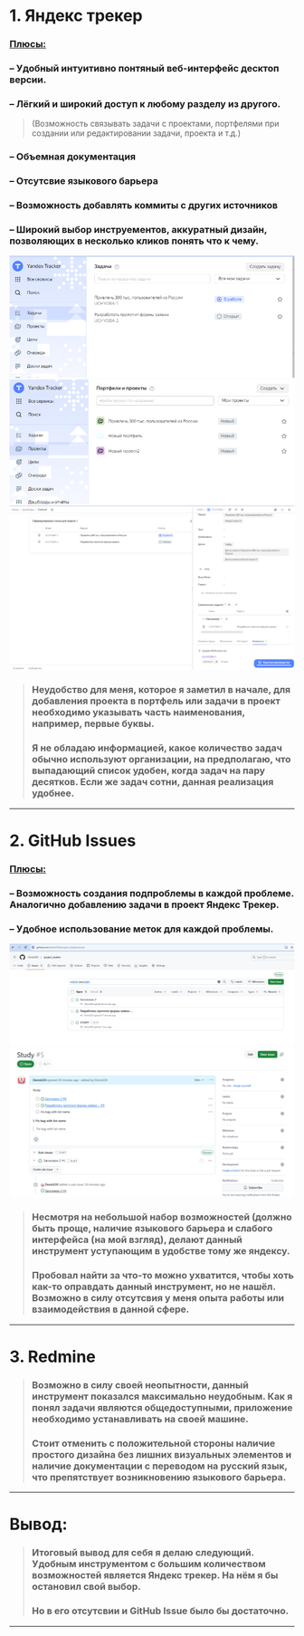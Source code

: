 # 1. Яндекс трекер

### <u>Плюсы:</u>
### – Удобный интуитивно понтяный веб-интерфейс десктоп версии.
### – Лёгкий и широкий доступ к любому разделу из другого. 
> (Возможность связывать задачи с проектами, портфелями при создании или редактировании задачи, проекта и т.д.)
### – Объемная документация
### – Отсутсвие языкового барьера
### – Возможность добавлять коммиты с других источников
### – Широкий выбор инструементов, аккуратный дизайн, позволяющих в несколько кликов понять что к чему.

![](yandex1.png)
![](yandex2.png)
![](yandex3.png)

> ### Неудобство для меня, которое я заметил в начале, для добавления проекта в портфель или задачи в проект необходимо указывать часть наименования, например, первые буквы.
>
> ### Я не обладаю информацией, какое количество задач обычно используют организации, на предполагаю, что выпадающий список удобен, когда задач на пару десятков. Если же задач сотни, данная реализация удобнее.

***
# 2. GitHub Issues
### <u>Плюсы:</u>
### – Возможность создания подпроблемы в каждой проблеме. Аналогично добавлению задачи в проект Яндекс Трекер. 
### – Удобное использование меток для каждой проблемы.

![](git1.png)
![](git2.png)

> ### Несмотря на небольшой набор возможностей (должно быть проще, наличие языкового барьера и слабого интерфейса (на мой взгляд), делают данный инструмент уступающим в удобстве тому же яндексу.
>
> ### Пробовал найти за что-то можно ухватится, чтобы хоть как-то оправдать данный инструмент, но не нашёл. Возможно в силу отсутсвия у меня опыта работы или взаимодействия в данной сфере.

***
# 3. Redmine

> ### Возможно в силу своей неопытности, данный инструмент показался максимально неудобным. Как я понял задачи являются общедоступными, приложение необходимо устанавливать на своей машине.
> 
> ### Стоит отменить с положительной стороны наличие простого дизайна без лишних визуальных элементов и наличие документации с переводом на русский язык, что препятствует возникновению языкового барьера.


***
# Вывод:

> ### Итоговый вывод для себя я делаю следующий. Удобным инструментом с большим количеством возможностей является Яндекс трекер. На нём я бы остановил свой выбор.
>
> ### Но в его отсутсвии и GitHub Issue было бы достаточно.

***